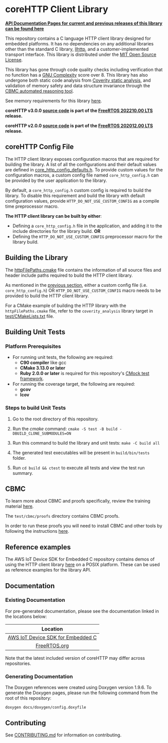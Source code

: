 # coreHTTP Client Library

**[API Documentation Pages for current and previous releases of this library can be found here](https://freertos.github.io/coreHTTP/)**


This repository contains a C language HTTP client library designed for embedded
platforms. It has no dependencies on any additional libraries other than the
standard C library, [llhttp](https://github.com/nodejs/llhttp), and a
customer-implemented transport interface. This library is distributed under the
[MIT Open Source License](LICENSE).

This library has gone through code quality checks including verification that no
function has a
[GNU Complexity](https://www.gnu.org/software/complexity/manual/complexity.html)
score over 8. This library has also undergone both static code analysis from
[Coverity static analysis](https://scan.coverity.com/), and validation of memory
safety and data structure invariance through the
[CBMC automated reasoning tool](https://www.cprover.org/cbmc/).

See memory requirements for this library
[here](./docs/doxygen/include/size_table.md).

**coreHTTP v3.0.0
[source code](https://github.com/FreeRTOS/coreHTTP/tree/v3.0.0/source) is part
of the
[FreeRTOS 202210.00 LTS](https://github.com/FreeRTOS/FreeRTOS-LTS/tree/202210.00-LTS)
release.**

**coreHTTP v2.0.0
[source code](https://github.com/FreeRTOS/coreHTTP/tree/v2.0.0/source) is part
of the
[FreeRTOS 202012.00 LTS](https://github.com/FreeRTOS/FreeRTOS-LTS/tree/202012.00-LTS)
release.**

## coreHTTP Config File

The HTTP client library exposes configuration macros that are required for
building the library. A list of all the configurations and their default values
are defined in
[core_http_config_defaults.h](source/include/core_http_config_defaults.h). To
provide custom values for the configuration macros, a custom config file named
`core_http_config.h` can be provided by the user application to the library.

By default, a `core_http_config.h` custom config is required to build the
library. To disable this requirement and build the library with default
configuration values, provide `HTTP_DO_NOT_USE_CUSTOM_CONFIG` as a compile time
preprocessor macro.

**The HTTP client library can be built by either**:

- Defining a `core_http_config.h` file in the application, and adding it to the
  include directories for the library build. **OR**
- Defining the `HTTP_DO_NOT_USE_CUSTOM_CONFIG` preprocessor macro for the
  library build.

## Building the Library

The [httpFilePaths.cmake](httpFilePaths.cmake) file contains the information of
all source files and header include paths required to build the HTTP client
library.

As mentioned in the [previous section](#coreHTTP-Config-File), either a custom
config file (i.e. `core_http_config.h`) OR `HTTP_DO_NOT_USE_CUSTOM_CONFIG` macro
needs to be provided to build the HTTP client library.

For a CMake example of building the HTTP library with the `httpFilePaths.cmake`
file, refer to the `coverity_analysis` library target in
[test/CMakeLists.txt](test/CMakeLists.txt) file.

## Building Unit Tests

### Platform Prerequisites

- For running unit tests, the following are required:
  - **C90 compiler** like gcc
  - **CMake 3.13.0 or later**
  - **Ruby 2.0.0 or later** is required for this repository's
    [CMock test framework](https://github.com/ThrowTheSwitch/CMock).
- For running the coverage target, the following are required:
  - **gcov**
  - **lcov**

### Steps to build **Unit Tests**

1. Go to the root directory of this repository.

1. Run the _cmake_ command:
   `cmake -S test -B build -DBUILD_CLONE_SUBMODULES=ON `

1. Run this command to build the library and unit tests: `make -C build all`

1. The generated test executables will be present in `build/bin/tests` folder.

1. Run `cd build && ctest` to execute all tests and view the test run summary.

## CBMC

To learn more about CBMC and proofs specifically, review the training material
[here](https://model-checking.github.io/cbmc-training).

The `test/cbmc/proofs` directory contains CBMC proofs.

In order to run these proofs you will need to install CBMC and other tools by
following the instructions
[here](https://model-checking.github.io/cbmc-training/installation.html).

## Reference examples

The AWS IoT Device SDK for Embedded C repository contains demos of using the
HTTP client library
[here](https://github.com/aws/aws-iot-device-sdk-embedded-C/tree/main/demos/http)
on a POSIX platform. These can be used as reference examples for the library
API.

## Documentation

### Existing Documentation

For pre-generated documentation, please see the documentation linked in the
locations below:

|                                                       Location                                                       |
| :------------------------------------------------------------------------------------------------------------------: |
| [AWS IoT Device SDK for Embedded C](https://github.com/aws/aws-iot-device-sdk-embedded-C#releases-and-documentation) |
|       [FreeRTOS.org](https://freertos.org/Documentation/api-ref/coreHTTP/docs/doxygen/output/html/index.html)        |

Note that the latest included version of coreHTTP may differ across
repositories.

### Generating Documentation

The Doxygen references were created using Doxygen version 1.9.6. To generate the
Doxygen pages, please run the following command from the root of this
repository:

```shell
doxygen docs/doxygen/config.doxyfile
```

## Contributing

See [CONTRIBUTING.md](./.github/CONTRIBUTING.md) for information on
contributing.
